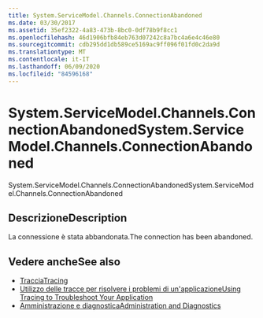 ```yaml
---
title: System.ServiceModel.Channels.ConnectionAbandoned
ms.date: 03/30/2017
ms.assetid: 35ef2322-4a83-473b-8bc0-0df78b9f8cc1
ms.openlocfilehash: 46d1906bfb84eb763d07242c8a7bc4a6e4c46e80
ms.sourcegitcommit: cdb295dd1db589ce5169ac9ff096f01fd0c2da9d
ms.translationtype: MT
ms.contentlocale: it-IT
ms.lasthandoff: 06/09/2020
ms.locfileid: "84596168"
---
```

# <a name="systemservicemodelchannelsconnectionabandoned"></a><span data-ttu-id="3d3bd-102">System.ServiceModel.Channels.ConnectionAbandoned</span><span class="sxs-lookup"><span data-stu-id="3d3bd-102">System.ServiceModel.Channels.ConnectionAbandoned</span></span>
<span data-ttu-id="3d3bd-103">System.ServiceModel.Channels.ConnectionAbandoned</span><span class="sxs-lookup"><span data-stu-id="3d3bd-103">System.ServiceModel.Channels.ConnectionAbandoned</span></span>  
  
## <a name="description"></a><span data-ttu-id="3d3bd-104">Descrizione</span><span class="sxs-lookup"><span data-stu-id="3d3bd-104">Description</span></span>  
 <span data-ttu-id="3d3bd-105">La connessione è stata abbandonata.</span><span class="sxs-lookup"><span data-stu-id="3d3bd-105">The connection has been abandoned.</span></span>  
  
## <a name="see-also"></a><span data-ttu-id="3d3bd-106">Vedere anche</span><span class="sxs-lookup"><span data-stu-id="3d3bd-106">See also</span></span>

- [<span data-ttu-id="3d3bd-107">Traccia</span><span class="sxs-lookup"><span data-stu-id="3d3bd-107">Tracing</span></span>](index.md)
- [<span data-ttu-id="3d3bd-108">Utilizzo delle tracce per risolvere i problemi di un'applicazione</span><span class="sxs-lookup"><span data-stu-id="3d3bd-108">Using Tracing to Troubleshoot Your Application</span></span>](using-tracing-to-troubleshoot-your-application.md)
- [<span data-ttu-id="3d3bd-109">Amministrazione e diagnostica</span><span class="sxs-lookup"><span data-stu-id="3d3bd-109">Administration and Diagnostics</span></span>](../index.md)
